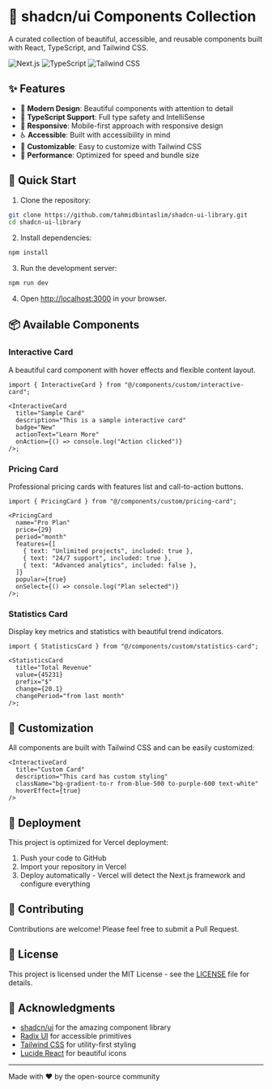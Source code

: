 # 🎨 shadcn/ui Components Collection

A curated collection of beautiful, accessible, and reusable components built with React, TypeScript, and Tailwind CSS.

![Next.js](https://img.shields.io/badge/Next.js-black?style=for-the-badge&logo=next.js&logoColor=white)
![TypeScript](https://img.shields.io/badge/TypeScript-007ACC?style=for-the-badge&logo=typescript&logoColor=white)
![Tailwind CSS](https://img.shields.io/badge/Tailwind_CSS-38B2AC?style=for-the-badge&logo=tailwind-css&logoColor=white)

## ✨ Features

- 🎯 **Modern Design**: Beautiful components with attention to detail
- 🔧 **TypeScript Support**: Full type safety and IntelliSense
- 📱 **Responsive**: Mobile-first approach with responsive design
- ♿ **Accessible**: Built with accessibility in mind
- 🎨 **Customizable**: Easy to customize with Tailwind CSS
- 🚀 **Performance**: Optimized for speed and bundle size

## 🚀 Quick Start

1. Clone the repository:

```bash
git clone https://github.com/tahmidbintaslim/shadcn-ui-library.git
cd shadcn-ui-library
```

2. Install dependencies:

```bash
npm install
```

3. Run the development server:

```bash
npm run dev
```

4. Open [http://localhost:3000](http://localhost:3000) in your browser.

## 📦 Available Components

### Interactive Card

A beautiful card component with hover effects and flexible content layout.

```tsx
import { InteractiveCard } from "@/components/custom/interactive-card";

<InteractiveCard
  title="Sample Card"
  description="This is a sample interactive card"
  badge="New"
  actionText="Learn More"
  onAction={() => console.log("Action clicked")}
/>;
```

### Pricing Card

Professional pricing cards with features list and call-to-action buttons.

```tsx
import { PricingCard } from "@/components/custom/pricing-card";

<PricingCard
  name="Pro Plan"
  price={29}
  period="month"
  features={[
    { text: "Unlimited projects", included: true },
    { text: "24/7 support", included: true },
    { text: "Advanced analytics", included: false },
  ]}
  popular={true}
  onSelect={() => console.log("Plan selected")}
/>;
```

### Statistics Card

Display key metrics and statistics with beautiful trend indicators.

```tsx
import { StatisticsCard } from "@/components/custom/statistics-card";

<StatisticsCard
  title="Total Revenue"
  value={45231}
  prefix="$"
  change={20.1}
  changePeriod="from last month"
/>;
```

## 🎨 Customization

All components are built with Tailwind CSS and can be easily customized:

```tsx
<InteractiveCard
  title="Custom Card"
  description="This card has custom styling"
  className="bg-gradient-to-r from-blue-500 to-purple-600 text-white"
  hoverEffect={true}
/>
```

## 🚀 Deployment

This project is optimized for Vercel deployment:

1. Push your code to GitHub
2. Import your repository in Vercel
3. Deploy automatically - Vercel will detect the Next.js framework and configure everything

## 🤝 Contributing

Contributions are welcome! Please feel free to submit a Pull Request.

## 📝 License

This project is licensed under the MIT License - see the [LICENSE](LICENSE) file for details.

## 🙏 Acknowledgments

- [shadcn/ui](https://ui.shadcn.com/) for the amazing component library
- [Radix UI](https://www.radix-ui.com/) for accessible primitives
- [Tailwind CSS](https://tailwindcss.com/) for utility-first styling
- [Lucide React](https://lucide.dev/) for beautiful icons

---

Made with ❤️ by the open-source community
